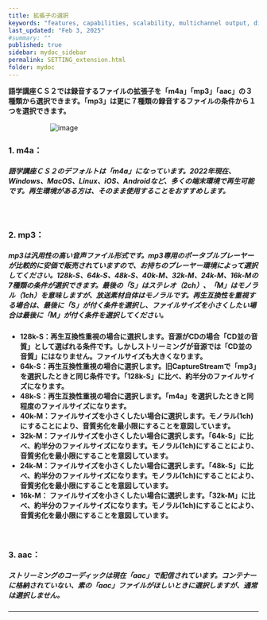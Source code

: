 ```yaml
---
title: 拡張子の選択
keywords: "features, capabilities, scalability, multichannel output, dita, hats, comparison, benefits"
last_updated: "Feb 3, 2025"
#summary: ""
published: true
sidebar: mydoc_sidebar
permalink: SETTING_extension.html
folder: mydoc
---
```


**語学講座ＣＳ２では録音するファイルの拡張子を「m4a」「mp3」「aac」の３種類から選択できます。「mp3」は更に７種類の録音するファイルの条件から１つを選択できます。**

　　　　　　![image](https://user-images.githubusercontent.com/46049273/206852345-3dd5b52d-e5de-4b52-b15c-8afa2f173fb0.png)       
#####   
### 1. m4a：
##### 語学講座ＣＳ２のデフォルトは「m4a」になっています。2022年現在、Windows、MacOS、Linux、iOS、Androidなど、多くの端末環境で再生可能です。再生環境がある方は、そのまま使用することをおすすめします。
#####
　　　


### 2. mp3：
##### mp3は汎用性の高い音声ファイル形式です。mp3専用のポータブルプレーヤーが比較的に安価で販売されていますので、お持ちのプレーヤー環境によって選択してください。128k-S、64k-S、48k-S、40k-M、32k-M、24k-M、16k-Mの7種類の条件が選択できます。最後の「S」はステレオ（2ch）、「M」はモノラル（1ch）を意味しますが、放送素材自体はモノラルです。再生互換性を重視する場合は、最後に「S」が付く条件を選択し、ファイルサイズを小さくしたい場合は最後に「M」が付く条件を選択してください。            
* **128k-S：再生互換性重視の場合に選択します。音源がCDの場合「CD並の音質」として選ばれる条件です。しかしストリーミングが音源では「CD並の音質」にはなりません。ファイルサイズも大きくなります。**          
* **64k-S：再生互換性重視の場合に選択します。旧CaptureStreamで「mp3」を選択したときと同じ条件です。「128k-S」に比べ、約半分のファイルサイズになります。**          
* **48k-S：再生互換性重視の場合に選択します。「m4a」を選択したときと同程度のファイルサイズになります。**          
* **40k-M：ファイルサイズを小さくしたい場合に選択します。モノラル(1ch)にすることにより、音質劣化を最小限にすることを意図しています。**          
* **32k-M：ファイルサイズを小さくしたい場合に選択します。「64k-S」に比べ、約半分のファイルサイズになります。モノラル(1ch)にすることにより、音質劣化を最小限にすることを意図しています。**          
* **24k-M：ファイルサイズを小さくしたい場合に選択します。「48k-S」に比べ、約半分のファイルサイズになります。モノラル(1ch)にすることにより、音質劣化を最小限にすることを意図しています。**          
* **16k-M：
    ファイルサイズを小さくしたい場合に選択します。「32k-M」に比べ、約半分のファイルサイズになります。モノラル(1ch)にすることにより、音質劣化を最小限にすることを意図しています。**

　　　　　


### 3. aac：
##### ストリーミングのコーディックは現在「aac」で配信されています。コンテナーに格納されていない、素の「aac」ファイルがほしいときに選択しますが、通常は選択しません。


*** 
 <link rel="shortcut icon" type="image/x-icon" href="https://avatars.githubusercontent.com/u/46049273?v=4">
 <meta name="twitter:image:src" content="https://avatars.githubusercontent.com/u/46049273?v=4">
